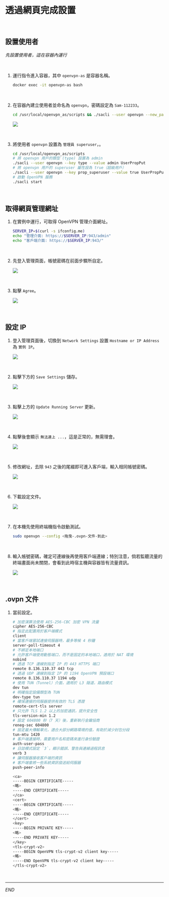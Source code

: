 # 透過網頁完成設置

<br>

## 設置使用者

_先設置使用者，這在容器內運行_

<br>

1. 運行指令進入容器，其中 `openvpn-as` 是容器名稱。

   ```bash
   docker exec -it openvpn-as bash
   ```

<br>

2. 在容器內建立使用者並命名為 `openvpn`，密碼設定為 `Sam-112233`。

   ```bash
   cd /usr/local/openvpn_as/scripts && ./sacli --user openvpn --new_pass "Sam-112233" SetLocalPassword
   ```

   ![](images/img_53.png)

<br>

3. 將使用者 `openvpn` 設置為 `管理員 superuser`，。

   ```bash
   cd /usr/local/openvpn_as/scripts
   # 將 openvpn 用戶的類型 (type) 設置為 admin
   ./sacli --user openvpn --key type --value admin UserPropPut
   # 將 openvpn 用戶的 superuser 屬性設為 true（超級用戶）
   ./sacli --user openvpn --key prop_superuser --value true UserPropPut
   # 啟動 OpenVPN 服務
   ./sacli start
   ```

<br>

## 取得網頁管理網址

1. 在實例中運行，可取得 OpenVPN 管理介面網址。

   ```bash
   SERVER_IP=$(curl -s ifconfig.me)
   echo "管理介面: https://$SERVER_IP:943/admin"
   echo "客戶端介面: https://$SERVER_IP:943/"
   ```

<br>

2. 先登入管理頁面，帳號密碼在前面步驟所自定。

   ![](images/img_54.png)

<br>

3. 點擊 `Agree`。

   ![](images/img_80.png)

<br>

## 設定 IP

1. 登入管理頁面後，切換到 `Network Settings` 設置 `Hostname or IP Address` 為 `實例 IP`。

   ![](images/img_10.png)

<br>

2. 點擊下方的 `Save Settings` 儲存。

   ![](images/img_41.png)

<br>

3. 點擊上方的 `Update Running Server` 更新。

   ![](images/img_42.png)

<br>

4. 點擊後會顯示 `無法連上 ...`，這是正常的，無需理會。

   ![](images/img_43.png)

<br>

5. 修改網址，去除 `943` 之後的尾綴即可進入客戶端，輸入相同帳號密碼。

   ![](images/img_44.png)

<br>

6. 下載設定文件。

   ![](images/img_45.png)

<br>

7. 在本機先使用終端機指令啟動測試。

   ```bash
   sudo openvpn --config <拖曳-.ovpn-文件-到此>
   ```

<br>

8. 輸入帳號密碼，確定可連線後再使用客戶端連線；特別注意，倘若監聽流量的終端畫面尚未關閉，會看到此時宿主機與容器皆有流量資訊。

   ![](images/img_84.png)

<br>

## .ovpn 文件

1. 當前設定。

   ```bash
   # 加密演算法使用 AES-256-CBC 加密 VPN 流量
   cipher AES-256-CBC
   # 指定此配置用於客戶端模式
   client
   # 當客戶端嘗試連接伺服器時，最多等候 4 秒鐘
   server-poll-timeout 4
   # 不綁定本地端口
   # 允許客戶端使用動態端口，而不是固定的本地端口，適用於 NAT 環境
   nobind
   # 透過 TCP 連線到指定 IP 的 443 HTTPS 端口
   remote 8.136.110.37 443 tcp
   # 透過 UDP 連線到指定 IP 的 1194 OpenVPN 預設端口
   remote 8.136.110.37 1194 udp
   # 使用 TUN（Tunnel）介面，適用於 L3 隧道，路由模式
   dev tun
   # 明確指定設備類型為 TUN
   dev-type tun
   # 確保連接的伺服器提供有效的 TLS 憑證
   remote-cert-tls server
   # 只允許 TLS 1.2 以上的加密通訊，提升安全性
   tls-version-min 1.2
   # 設定 604800 秒（7 天）後，重新執行金鑰協商
   reneg-sec 604800
   # 設定最大傳輸單元，適合大部分網路環境的值，有助於減少封包分段
   tun-mtu 1420
   # 客戶端連接時，需要用戶名和密碼來進行身份驗證
   auth-user-pass
   # 日誌模式設定 `3`，顯示錯誤、警告與連線過程訊息
   verb 3
   # 讓伺服器接收客戶端的資訊
   # 客戶端會將一些系統資訊發送給伺服器
   push-peer-info

   <ca>
   -----BEGIN CERTIFICATE-----
   <略>
   -----END CERTIFICATE-----
   </ca>
   <cert>
   -----BEGIN CERTIFICATE-----
   <略>
   -----END CERTIFICATE-----
   </cert>
   <key>
   -----BEGIN PRIVATE KEY-----
   <略>
   -----END PRIVATE KEY-----
   </key>
   <tls-crypt-v2>
   -----BEGIN OpenVPN tls-crypt-v2 client key-----
   <略>
   -----END OpenVPN tls-crypt-v2 client key-----
   </tls-crypt-v2>
   ```

<br>

___

_END_

